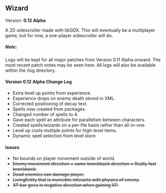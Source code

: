 <h2>Wizard</h2>
Version: <b>0.12 Alpha</b>

A 2D sidescroller made with libGDX. This will eventually be a multiplayer game, but for now, a one-player sidescroller will do.

<h5>Note:</h5>
Logs will be kept for all major patches from Version 0.11 Alpha onward. The most recent patch notes may be seen here. All logs will also be available within the /log directory.

<h4>Version 0.12 Alpha Change Log</h4>
<ul>
	<li>Extra level up points from experience.</li>
	<li>Experience drops on enemy death stored in XML.</li>
	<li>Corrected positioning of decay text.</li>
	<li>Spells now created from packages.</li>
	<li>Changed number of spells to 4.</li>
	<li>Gave each spell an attribute for parallelism between characters.</li>
	<li>Created spells/wizards on a per-file basis rather than all-in-one.</li>
	<li>Level up costs multiple points for high-level items.</li>
	<li>Dynamic spell selection from level store.</li>
</ul>

<h4>Issues</h4>
<ul>
	<li>No bounds on player movement outside of world.</li>
	<li><del>Enemy movement direction + same knockback direction = Really fast knockback.</del></li>
	<li><del>Dead enemies can damage player.</del></li>
	<li><del>LivingEntity that is invincible interacts with physics of enemy.</del></li>
	<li><del>XP bar goes in negative direction when gaining XP.</del></li>
</ul>
